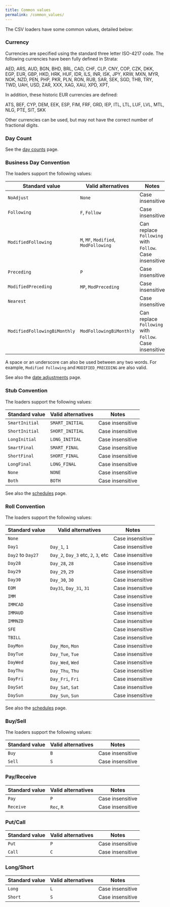 ```yaml
---
title: Common values
permalink: /common_values/
---
```


The CSV loaders have some common values, detailed below:

### <a name="currency"></a>Currency

Currencies are specified using the standard three letter ISO-4217 code.
The following currencies have been fully defined in Strata:

AED, ARS, AUD, BGN, BHD, BRL, CAD, CHF, CLP, CNY, COP, CZK, DKK, EGP, EUR, GBP, HKD, HRK, HUF, IDR, ILS, INR, ISK, JPY, KRW, MXN, MYR, NOK, NZD, PEN, PHP, PKR, PLN, RON, RUB, SAR, SEK, SGD, THB, TRY, TWD, UAH, USD, ZAR, XXX, XAG, XAU, XPD, XPT, 

In addition, these historic EUR currencies are defined:

ATS, BEF, CYP, DEM, EEK, ESP, FIM, FRF, GRD, IEP, ITL, LTL, LUF, LVL, MTL, NLG, PTE, SIT, SKK

Other currencies can be used, but may not have the correct number of fractional digits.


### <a name="day-count"></a>Day Count

See the [day counts]({{site.baseurl}}/day_counts/) page.


### <a name="business-day-convention"></a>Business Day Convention

The loaders support the following values:

| Standard value               | Valid alternatives         | Notes |
|------------------------------|----------------------------|-------|
| `NoAdjust`                   | `None`                     | Case insensitive |
| `Following`                  | `F`, `Follow`              | Case insensitive |
| `ModifiedFollowing`          | `M`, `MF`, `Modified`, `ModFollowing`| Can replace `Following` with `Follow`. Case insensitive |
| `Preceding`                  | `P`                        | Case insensitive |
| `ModifiedPreceding`          | `MP`, `ModPreceding`       | Case insensitive |
| `Nearest`                    |                            | Case insensitive |
| `ModifiedFollowingBiMonthly` | `ModFollowingBiMonthly`    | Can replace `Following` with `Follow`. Case insensitive |

A space or an underscore can also be used between any two words.
For example, `Modified Following` and `MODIFIED_PRECEDING` are also valid.

See also the [date adjustments]({{site.baseurl}}/date_adjustments/) page.


### <a name="stub-convention"></a>Stub Convention

The loaders support the following values:

| Standard value  | Valid alternatives         | Notes |
|-----------------|----------------------------|-------|
| `SmartInitial`  | `SMART_INITIAL`            | Case insensitive |
| `ShortInitial`  | `SHORT_INITIAL`            | Case insensitive |
| `LongInitial`   | `LONG_INITIAL`             | Case insensitive |
| `SmartFinal`    | `SMART_FINAL`              | Case insensitive |
| `ShortFinal`    | `SHORT_FINAL`              | Case insensitive |
| `LongFinal`     | `LONG_FINAL`               | Case insensitive |
| `None`          | `NONE`                     | Case insensitive |
| `Both`          | `BOTH`                     | Case insensitive |

See also the [schedules]({{site.baseurl}}/schedules/) page.


### <a name="roll-convention"></a>Roll Convention

The loaders support the following values:

| Standard value  | Valid alternatives         | Notes |
|-----------------|----------------------------|-------|
| `None`          |                            | Case insensitive |
| `Day1`          | `Day_1`, `1`               | Case insensitive |
| `Day2` to `Day27`| `Day_2`, `Day_3` etc, `2`, `3`, etc | Case insensitive |
| `Day28`         | `Day_28`, `28`             | Case insensitive |
| `Day29`         | `Day_29`, `29`             | Case insensitive |
| `Day30`         | `Day_30`, `30`             | Case insensitive |
| `EOM`           | `Day31`, `Day_31`, `31`    | Case insensitive |
| `IMM`           |                            | Case insensitive |
| `IMMCAD`        |                            | Case insensitive |
| `IMMAUD`        |                            | Case insensitive |
| `IMMNZD`        |                            | Case insensitive |
| `SFE`           |                            | Case insensitive |
| `TBILL`         |                            | Case insensitive |
| `DayMon`        | `Day_Mon`, `Mon`           | Case insensitive |
| `DayTue`        | `Day_Tue`, `Tue`           | Case insensitive |
| `DayWed`        | `Day_Wed`, `Wed`           | Case insensitive |
| `DayThu`        | `Day_Thu`, `Thu`           | Case insensitive |
| `DayFri`        | `Day_Fri`, `Fri`           | Case insensitive |
| `DaySat`        | `Day_Sat`, `Sat`           | Case insensitive |
| `DaySun`        | `Day_Sun`, `Sun`           | Case insensitive |

See also the [schedules]({{site.baseurl}}/schedules/) page.


### <a name="buy-sell"></a>Buy/Sell

The loaders support the following values:

| Standard value  | Valid alternatives         | Notes |
|-----------------|----------------------------|-------|
| `Buy`           | `B`                        | Case insensitive |
| `Sell`          | `S`                        | Case insensitive |


### <a name="pay-receive"></a>Pay/Receive

| Standard value  | Valid alternatives         | Notes |
|-----------------|----------------------------|-------|
| `Pay`           | `P`                        | Case insensitive |
| `Receive`       | `Rec`, `R`                 | Case insensitive |


### <a name="put-call"></a>Put/Call

| Standard value  | Valid alternatives         | Notes |
|-----------------|----------------------------|-------|
| `Put`           | `P`                        | Case insensitive |
| `Call`          | `C`                        | Case insensitive |


### <a name="long-short"></a>Long/Short

| Standard value  | Valid alternatives         | Notes |
|-----------------|----------------------------|-------|
| `Long`          | `L`                        | Case insensitive |
| `Short`         | `S`                        | Case insensitive |
